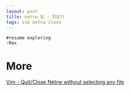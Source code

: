 ```yaml
---
layout: post
title: netrw 팁 - 창닫기 
tags: vim netrw close
---
```


```
#resume exploring
:Rex
```

# More
[Vim - Quit/Close Netrw without selecting any file](https://stackoverflow.com/questions/27691792/vim-quit-close-netrw-without-selecting-any-file)

